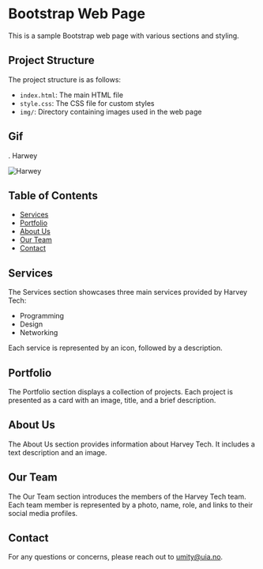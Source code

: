 # Bootstrap Web Page

This is a sample Bootstrap web page with various sections and styling.

## Project Structure

The project structure is as follows:

- `index.html`: The main HTML file
- `style.css`: The CSS file for custom styles
- `img/`: Directory containing images used in the web page

## Gif

. Harwey

<img src = "Harwey(1).gif" Alt = "Harwey">


## Table of Contents
- [Services](#services)
- [Portfolio](#portfolio)
- [About Us](#about-us)
- [Our Team](#our-team)
- [Contact](#contact)

## Services

The Services section showcases three main services provided by Harvey Tech:

- Programming
- Design
- Networking

Each service is represented by an icon, followed by a description.

## Portfolio

The Portfolio section displays a collection of projects. Each project is presented as a card with an image, title, and a brief description.

## About Us

The About Us section provides information about Harvey Tech. It includes a text description and an image.

## Our Team

The Our Team section introduces the members of the Harvey Tech team. Each team member is represented by a photo, name, role, and links to their social media profiles.

## Contact

For any questions or concerns, please reach out to [umity@uia.no](mailto:umity@uia.no).
